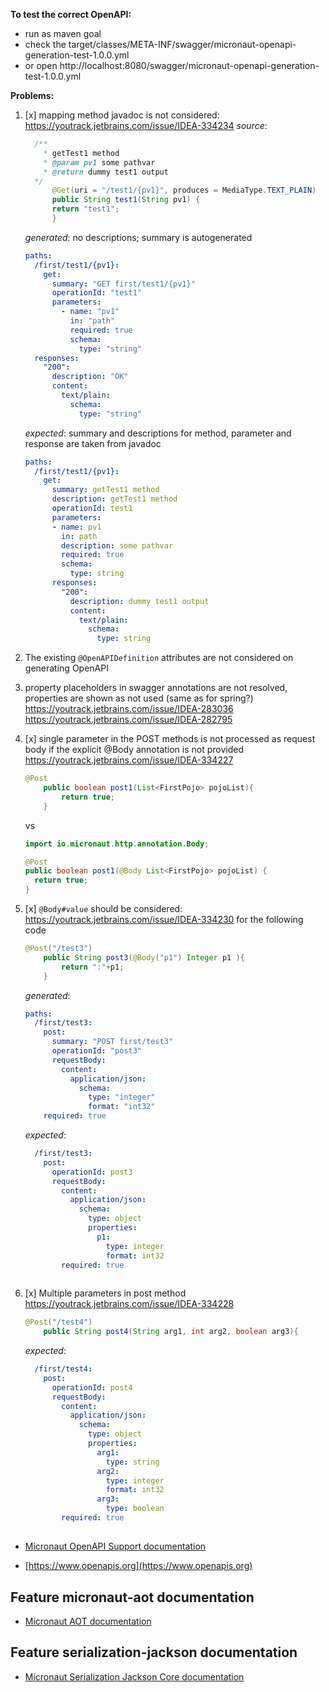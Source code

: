 **To test the correct OpenAPI:**
- run as maven goal
- check the target/classes/META-INF/swagger/micronaut-openapi-generation-test-1.0.0.yml
- or open
http://localhost:8080/swagger/micronaut-openapi-generation-test-1.0.0.yml


**Problems:**
1. [x] mapping method javadoc is not considered:
   https://youtrack.jetbrains.com/issue/IDEA-334234
      _source_:
    ```java
      /**
        * getTest1 method
        * @param pv1 some pathvar
        * @return dummy test1 output
      */
          @Get(uri = "/test1/{pv1}", produces = MediaType.TEXT_PLAIN)
          public String test1(String pv1) {
          return "test1";
          }
    ```
      _generated_: no descriptions; summary is autogenerated
    ```yaml
    paths:
      /first/test1/{pv1}:
        get:
          summary: "GET first/test1/{pv1}"
          operationId: "test1"
          parameters:
            - name: "pv1"
              in: "path"
              required: true
              schema:
                type: "string"
      responses:
        "200":
          description: "OK"
          content:
            text/plain:
              schema:
                type: "string"
   ```
   _expected_: summary and descriptions for method, parameter and response are taken from javadoc
   ```yaml
   paths:
     /first/test1/{pv1}:
       get:
         summary: getTest1 method
         description: getTest1 method
         operationId: test1
         parameters:
         - name: pv1
           in: path
           description: some pathvar
           required: true
           schema:
             type: string
         responses:
           "200":
             description: dummy test1 output
             content:
               text/plain:
                 schema:
                   type: string
   ```
2. The existing `@OpenAPIDefinition` attributes are not considered on generating OpenAPI

3. property placeholders in swagger annotations are not resolved, properties are shown as not used
  (same as for spring?)
    https://youtrack.jetbrains.com/issue/IDEA-283036
    https://youtrack.jetbrains.com/issue/IDEA-282795
 
4. [x] single parameter in the POST methods is not processed as request body if the explicit @Body annotation is not provided
   https://youtrack.jetbrains.com/issue/IDEA-334227

    ```java
    @Post
        public boolean post1(List<FirstPojo> pojoList){
            return true;
        }
    ```
    vs

    ```java
    import io.micronaut.http.annotation.Body;

    @Post
    public boolean post1(@Body List<FirstPojo> pojoList) {
      return true;
    }
    ```
5. [x] `@Body#value` should be considered: https://youtrack.jetbrains.com/issue/IDEA-334230
    for the following code
    ```java
    @Post("/test3")
        public String post3(@Body("p1") Integer p1 ){
            return ":"+p1;
        }
    ```
    _generated_:

    ```yaml
    paths:
      /first/test3:
        post:
          summary: "POST first/test3"
          operationId: "post3"
          requestBody:
            content:
              application/json:
                schema:
                  type: "integer"
                  format: "int32"
        required: true   
    ```
    
    _expected_:

   ```yaml
     /first/test3:
       post:
         operationId: post3
         requestBody:
           content:
             application/json:
               schema:
                 type: object
                 properties:
                   p1:
                     type: integer
                     format: int32
           required: true
         
   ```
6. [x] Multiple parameters in post method https://youtrack.jetbrains.com/issue/IDEA-334228
   
   ```java
   @Post("/test4")
       public String post4(String arg1, int arg2, boolean arg3){
   ```
   _expected_:
   ```yaml
     /first/test4:
       post:
         operationId: post4
         requestBody:
           content:
             application/json:
               schema:
                 type: object
                 properties:
                   arg1:
                     type: string
                   arg2:
                     type: integer
                     format: int32
                   arg3:
                     type: boolean
           required: true
   ```
## 
- [Micronaut OpenAPI Support documentation](https://micronaut-projects.github.io/micronaut-openapi/latest/guide/index.html)

- [https://www.openapis.org](https://www.openapis.org)

## Feature micronaut-aot documentation

- [Micronaut AOT documentation](https://micronaut-projects.github.io/micronaut-aot/latest/guide/)



## Feature serialization-jackson documentation

- [Micronaut Serialization Jackson Core documentation](https://micronaut-projects.github.io/micronaut-serialization/latest/guide/)


